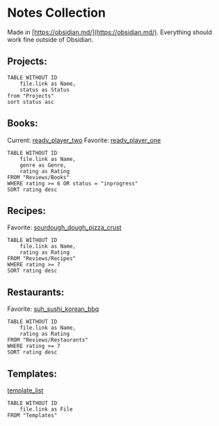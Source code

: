 # Notes Collection
Made in [https://obsidian.md/](https://obsidian.md/). Everything should work fine outside of Obsidian.

## Projects:
```dataview
TABLE WITHOUT ID
	file.link as Name,
	status as Status
from "Projects"
sort status asc
```

## Books:
Current: [ready_player_two](Reviews/Books/ready_player_two.md)
Favorite: [ready_player_one](Reviews/Books/ready_player_one.md)
```dataview
TABLE WITHOUT ID
	file.link as Name,
	genre as Genre,
	rating as Rating
FROM "Reviews/Books"
WHERE rating >= 6 OR status = "inprogress"
SORT rating desc
```

## Recipes:
Favorite: [sourdough_dough_pizza_crust](Reviews/Recipes/sourdough_dough_pizza_crust.md)
```dataview
TABLE WITHOUT ID
	file.link as Name,
	rating as Rating
FROM "Reviews/Recipes"
WHERE rating >= 7
SORT rating desc
```

## Restaurants:
Favorite: [suh_sushi_korean_bbq](Reviews/Restaurants/suh_sushi_korean_bbq.md)
```dataview
TABLE WITHOUT ID
	file.link as Name,
	rating as Rating
FROM "Reviews/Restaurants"
WHERE rating >= 7
SORT rating desc
```

## Templates:
[template_list](Templates/template_list.md)
```dataview
TABLE WITHOUT ID
	file.link as File
FROM "Templates"
```